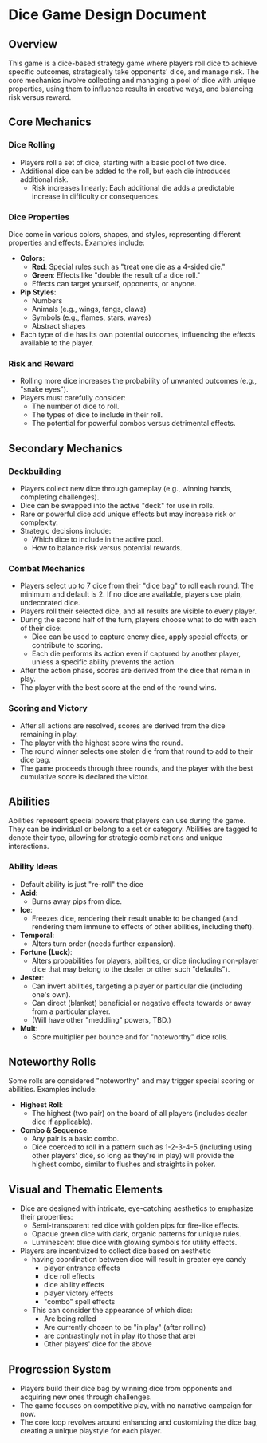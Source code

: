 # Dice Game Design Document

## Overview

This game is a dice-based strategy game where players roll dice to achieve specific outcomes, strategically take opponents' dice, and manage risk. The core mechanics involve collecting and managing a pool of dice with unique properties, using them to influence results in creative ways, and balancing risk versus reward.

## Core Mechanics

### Dice Rolling

- Players roll a set of dice, starting with a basic pool of two dice.
- Additional dice can be added to the roll, but each die introduces additional risk.
  - Risk increases linearly: Each additional die adds a predictable increase in difficulty or consequences.

### Dice Properties

Dice come in various colors, shapes, and styles, representing different properties and effects. Examples include:

- **Colors**:
  - **Red**: Special rules such as "treat one die as a 4-sided die."
  - **Green**: Effects like "double the result of a dice roll."
  - Effects can target yourself, opponents, or anyone.
- **Pip Styles**:
  - Numbers
  - Animals (e.g., wings, fangs, claws)
  - Symbols (e.g., flames, stars, waves)
  - Abstract shapes
- Each type of die has its own potential outcomes, influencing the effects available to the player.

### Risk and Reward

- Rolling more dice increases the probability of unwanted outcomes (e.g., "snake eyes").
- Players must carefully consider:
  - The number of dice to roll.
  - The types of dice to include in their roll.
  - The potential for powerful combos versus detrimental effects.

## Secondary Mechanics

### Deckbuilding

- Players collect new dice through gameplay (e.g., winning hands, completing challenges).
- Dice can be swapped into the active "deck" for use in rolls.
- Rare or powerful dice add unique effects but may increase risk or complexity.
- Strategic decisions include:
  - Which dice to include in the active pool.
  - How to balance risk versus potential rewards.

### Combat Mechanics

- Players select up to 7 dice from their "dice bag" to roll each round. The minimum and default is 2. If no dice are available, players use plain, undecorated dice.
- Players roll their selected dice, and all results are visible to every player.
- During the second half of the turn, players choose what to do with each of their dice:
  - Dice can be used to capture enemy dice, apply special effects, or contribute to scoring.
  - Each die performs its action even if captured by another player, unless a specific ability prevents the action.
- After the action phase, scores are derived from the dice that remain in play.
- The player with the best score at the end of the round wins.

### Scoring and Victory

- After all actions are resolved, scores are derived from the dice remaining in play.
- The player with the highest score wins the round.
- The round winner selects one stolen die from that round to add to their dice bag.
- The game proceeds through three rounds, and the player with the best cumulative score is declared the victor.

## Abilities

Abilities represent special powers that players can use during the game. They can be individual or belong to a set or category. Abilities are tagged to denote their type, allowing for strategic combinations and unique interactions.

### Ability Ideas

- Default ability is just "re-roll" the dice
- **Acid**:
  - Burns away pips from dice.
- **Ice**:
  - Freezes dice, rendering their result unable to be changed (and rendering them immune to effects of other abilities, including theft).
- **Temporal**:
  - Alters turn order (needs further expansion).
- **Fortune (Luck)**:
  - Alters probabilities for players, abilities, or dice (including non-player dice that may belong to the dealer or other such "defaults").
- **Jester**:
  - Can invert abilities, targeting a player or particular die (including one's own).
  - Can direct (blanket) beneficial or negative effects towards or away from a particular player.
  - (Will have other "meddling" powers, TBD.)
- **Mult**:
  - Score multiplier per bounce and for "noteworthy" dice rolls.

## Noteworthy Rolls

Some rolls are considered "noteworthy" and may trigger special scoring or abilities. Examples include:

- **Highest Roll**:
  - The highest (two pair) on the board of all players (includes dealer dice if applicable).
- **Combo & Sequence**:
  - Any pair is a basic combo.
  - Dice coerced to roll in a pattern such as 1-2-3-4-5 (including using other players' dice, so long as they're in play) will provide the highest combo, similar to flushes and straights in poker.

## Visual and Thematic Elements

- Dice are designed with intricate, eye-catching aesthetics to emphasize their properties:
  - Semi-transparent red dice with golden pips for fire-like effects.
  - Opaque green dice with dark, organic patterns for unique rules.
  - Luminescent blue dice with glowing symbols for utility effects.
- Players are incentivized to collect dice based on aesthetic
  - having coordination between dice will result in greater eye candy
    - player entrance effects
    - dice roll effects
    - dice ability effects
    - player victory effects
    - "combo" spell effects
  - This can consider the appearance of which dice:
    - Are being rolled
    - Are currently chosen to be "in play" (after rolling)
    - are contrastingly not in play (to those that are)
    - Other players' dice for the above

## Progression System

- Players build their dice bag by winning dice from opponents and acquiring new ones through challenges.
- The game focuses on competitive play, with no narrative campaign for now.
- The core loop revolves around enhancing and customizing the dice bag, creating a unique playstyle for each player.

